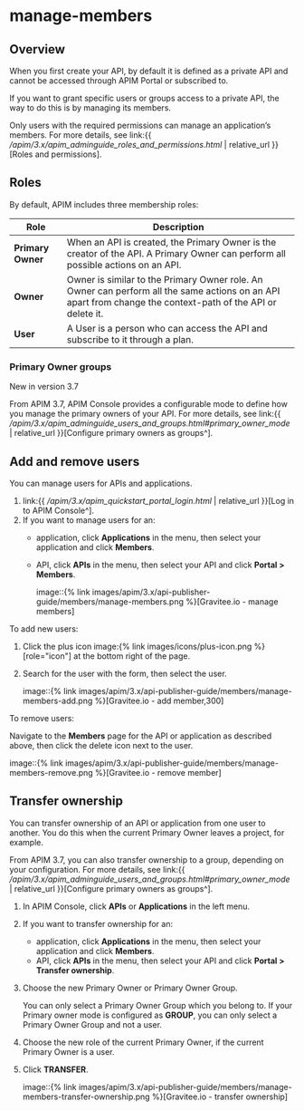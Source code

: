 # manage-members

## Overview

When you first create your API, by default it is defined as a private API and cannot be accessed through APIM Portal or subscribed to.

If you want to grant specific users or groups access to a private API, the way to do this is by managing its members.

Only users with the required permissions can manage an application’s members. For more details, see link:\{{ _/apim/3.x/apim\_adminguide\_roles\_and\_permissions.html_ | relative\_url \}}\[Roles and permissions].

## Roles

By default, APIM includes three membership roles:

| Role              | Description                                                                                                                                                 |
| ----------------- | ----------------------------------------------------------------------------------------------------------------------------------------------------------- |
| **Primary Owner** | When an API is created, the Primary Owner is the creator of the API. A Primary Owner can perform all possible actions on an API.                            |
| **Owner**         | Owner is similar to the Primary Owner role. An Owner can perform all the same actions on an API apart from change the context-path of the API or delete it. |
| **User**          | A User is a person who can access the API and subscribe to it through a plan.                                                                               |

### Primary Owner groups

New in version 3.7

From APIM 3.7, APIM Console provides a configurable mode to define how you manage the primary owners of your API. For more details, see link:\{{ _/apim/3.x/apim\_adminguide\_users\_and\_groups.html#primary\_owner\_mode_ | relative\_url \}}\[Configure primary owners as groups^].

## Add and remove users

You can manage users for APIs and applications.

1. link:\{{ _/apim/3.x/apim\_quickstart\_portal\_login.html_ | relative\_url \}}\[Log in to APIM Console^].
2. If you want to manage users for an:
   * application, click **Applications** in the menu, then select your application and click **Members**.
   *   API, click **APIs** in the menu, then select your API and click **Portal > Members**.

       image::\{% link images/apim/3.x/api-publisher-guide/members/manage-members.png %\}\[Gravitee.io - manage members]

To add new users:

1. Click the plus icon image:\{% link images/icons/plus-icon.png %\}\[role="icon"] at the bottom right of the page.
2.  Search for the user with the form, then select the user.

    image::\{% link images/apim/3.x/api-publisher-guide/members/manage-members-add.png %\}\[Gravitee.io - add member,300]

To remove users:

Navigate to the **Members** page for the API or application as described above, then click the delete icon next to the user.

image::\{% link images/apim/3.x/api-publisher-guide/members/manage-members-remove.png %\}\[Gravitee.io - remove member]

## Transfer ownership

You can transfer ownership of an API or application from one user to another. You do this when the current Primary Owner leaves a project, for example.

From APIM 3.7, you can also transfer ownership to a group, depending on your configuration. For more details, see link:\{{ _/apim/3.x/apim\_adminguide\_users\_and\_groups.html#primary\_owner\_mode_ | relative\_url \}}\[Configure primary owners as groups^].

1. In APIM Console, click **APIs** or **Applications** in the left menu.
2. If you want to transfer ownership for an:
   * application, click **Applications** in the menu, then select your application and click **Members**.
   * API, click **APIs** in the menu, then select your API and click **Portal > Transfer ownership**.
3.  Choose the new Primary Owner or Primary Owner Group.

    You can only select a Primary Owner Group which you belong to. If your Primary owner mode is configured as **GROUP**, you can only select a Primary Owner Group and not a user.
4. Choose the new role of the current Primary Owner, if the current Primary Owner is a user.
5.  Click **TRANSFER**.

    image::\{% link images/apim/3.x/api-publisher-guide/members/manage-members-transfer-ownership.png %\}\[Gravitee.io - transfer ownership]

